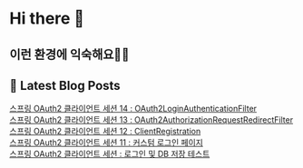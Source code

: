 # Hi there 👋

## 이런 환경에 익숙해요✍🏼

## 📕 Latest Blog Posts

<a href=https://jhyngu.tistory.com/96>스프링 OAuth2 클라이언트 세션 14 : OAuth2LoginAuthenticationFilter</a></br><a href=https://jhyngu.tistory.com/95>스프링 OAuth2 클라이언트 세션 13 : OAuth2AuthorizationRequestRedirectFilter</a></br><a href=https://jhyngu.tistory.com/94>스프링 OAuth2 클라이언트 세션 12 : ClientRegistration</a></br><a href=https://jhyngu.tistory.com/93>스프링 OAuth2 클라이언트 세션 11 : 커스텀 로그인 페이지</a></br><a href=https://jhyngu.tistory.com/92>스프링 OAuth2 클라이언트 세션 : 로그인 및 DB 저장 테스트</a></br>